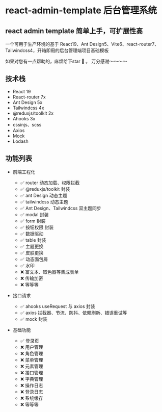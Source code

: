 # react-admin-template 后台管理系统

## react admin template 简单上手，可扩展性高

一个可用于生产环境的基于 React19、Ant Design5、Vite6、react-router7、Tailwindcss4，开箱即用的后台管理端项目基础模板

如果对您有一点帮助的，麻烦给下star 🌟 。 万分感谢～～～～

## 技术栈

- React 19
- React-router 7x
- Ant Design 5x
- Tailwindcss 4x
- @reduxjs/toolkit 2x
- Ahooks 3x
- cssinjs、scss
- Axios
- Mock
- Lodash

## 功能列表

- 前端工程化

  - ✅ router 动态加载、权限拦截
  - ✅ @reduxjs/toolkit 封装
  - ✅ ant Design 动态主题
  - ✅ tailwindcss 动态主题
  - ✅ Ant Design、Tailwindcss 双主题同步
  - ✅ modal 封装
  - ✅ form 封装
  - ✅ 按钮权限 封装
  - ✅ 数据驱动
  - ✅ table 封装
  - ✅ 主题更换
  - ✅ 皮肤更换
  - ✅ 动态面包屑
  - ✅ 水印
  - ❌ 富文本、取色器等集成表单
  - ❌ 传输加密
  - ❌ 等等等
- 接口请求

  - ✅ ahooks useRequest 与 axios 封装
  - ✅ axios 拦截器、节流、防抖、依赖刷新、错误重试等
  - ✅ mock 封装
- 基础功能

  - ✅ 登录页
  - ❌ 用户管理
  - ❌ 角色管理
  - ❌ 菜单管理
  - ❌ 元素管理
  - ❌ 接口管理
  - ❌ 字典管理
  - ❌ 操作日志
  - ❌ 登录日志
  - ❌ 系统缓存
  - ❌ 等等等
